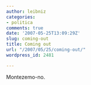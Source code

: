```yaml
---
author: leibniz
categories:
- politica
comments: true
date: '2007-05-25T13:09:29Z'
slug: coming-out
title: Coming out
url: "/2007/05/25/coming-out/"
wordpress_id: 2481

---
```

Montezemo-no.
